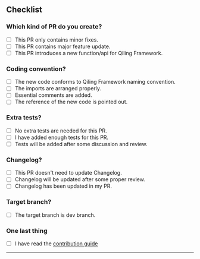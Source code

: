 <!-- 
We highly appreciate your interest and contribution to our project. 
Before submiting your PR, please finish the checklist below. 
-->

## Checklist

### Which kind of PR do you create?

- [ ] This PR only contains minor fixes.
- [ ] This PR contains major feature update.
- [ ] This PR introduces a new function/api for Qiling Framework.

### Coding convention?

- [ ] The new code conforms to Qiling Framework naming convention.
- [ ] The imports are arranged properly.
- [ ] Essential comments are added.
- [ ] The reference of the new code is pointed out.

### Extra tests?

- [ ] No extra tests are needed for this PR.
- [ ] I have added enough tests for this PR.
- [ ] Tests will be added after some discussion and review.

### Changelog?

- [ ] This PR doesn't need to update Changelog.
- [ ] Changelog will be updated after some proper review.
- [ ] Changelog has been updated in my PR.

### Target branch?

- [ ] The target branch is dev branch.

### One last thing

- [ ] I have read the [contribution guide](https://docs.qiling.io/en/latest/contribution/)

-----
